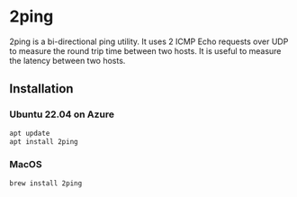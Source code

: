# 2ping

2ping is a bi-directional ping utility. It uses 2 ICMP Echo requests over UDP to measure the round trip time between two hosts. It is useful to measure the latency between two hosts.

## Installation

### Ubuntu 22.04 on Azure

```bash
apt update
apt install 2ping
```

### MacOS

```bash
brew install 2ping
```